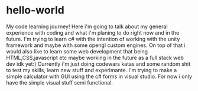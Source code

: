 # hello-world
My code learning journey!
Here i'm going to talk about my general experience with coding and what i'm planing to do right now and in the future.
I'm trying to learn c# with the intention of working with the unity framework and maybe with some opengl custom engines.
On top of that i would also like to learn some web development that being HTML,CSS,javascript etc maybe working in the future as a full stack web dev idk yet:)
Currently i'm just doing codewars katas and some random shit to test my skills, learn new stuff and experimante.
I'm trying to make a simple calculator with GUI using the c# forms in visual studio.
For now i only have the simple visual stuff semi functional.
